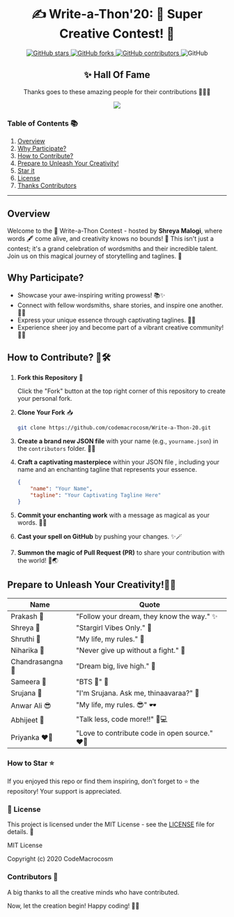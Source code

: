 

<div align="center">

#  ✍️ Write-a-Thon'20: 🚀 Super Creative Contest! 📖

</div>
<p align="center">
  <a href="https://github.com/CodeMacrocosm/Write-a-Thon-20/stargazers">
    <img src="https://img.shields.io/github/stars/CodeMacrocosm/Write-a-Thon-20?style=flat-square" alt="GitHub stars">
  </a>
  <a href="https://github.com/CodeMacrocosm/Write-a-Thon-20/network">
    <img src="https://img.shields.io/github/forks/CodeMacrocosm/Write-a-Thon-20?style=flat-square" alt="GitHub forks">
  </a>
  <a href="https://github.com/codemacrocosm/Write-a-Thon-20/graphs/contributors">
    <img src="https://img.shields.io/github/contributors/codemacrocosm/Write-a-Thon-20.svg" alt="GitHub contributors">
  </a>
  <img src="https://img.shields.io/github/license/CodeMacrocosm/Write-a-Thon-20" alt="GitHub">
</p>

<div align="center">

## ✨ Hall Of Fame

Thanks goes to these amazing people for their contributions 🎉🎉🎉

<a href="https://github.com/codeMacrocosm/Write-a-Thon-20/graphs/contributors">
  <img src="https://contrib.rocks/image?repo=codeMacrocosm/Write-a-Thon-20" />
</a>

</div>

### Table of Contents 📚

1. [Overview](#overview)
2. [Why Participate?](#why-participate)
3. [How to Contribute?](#how-to-contribute-%EF%B8%8F)
4. [Prepare to Unleash Your Creativity!](#prepare-to-unleash-your-creativity)
5. [Star it](#how-to-star-)
6. [License](#-license)
7. [Thanks Contributors](#contributors-)

---


##  Overview

Welcome to the 🌈 Write-a-Thon Contest - hosted by **Shreya Malogi**, where words 🖋️ come alive, and creativity knows no bounds! 🚀 This isn't just a contest; it's a grand celebration of wordsmiths and their incredible talent. Join us on this magical journey of storytelling and taglines. 🌟

## Why Participate?

- Showcase your awe-inspiring writing prowess! 📚✨
- Connect with fellow wordsmiths, share stories, and inspire one another. 🤝📝
- Express your unique essence through captivating taglines. 💬🎨
- Experience sheer joy and become part of a vibrant creative community! 🥳🌈

## How to Contribute? 🚀🛠️

1. **Fork this Repository** 🍴

   Click the "Fork" button at the top right corner of this repository to create your personal fork.

2. **Clone Your Fork** 📥

   ```bash
   git clone https://github.com/codemacrocosm/Write-a-Thon-20.git
   ```
   
3. **Create a brand new JSON file** with your name (e.g., `yourname.json`) in the `contributors` folder. 📁📝
4. **Craft a captivating masterpiece** within your JSON file , including your name and an enchanting tagline that represents your essence.
   ```json
   {
       "name": "Your Name",
       "tagline": "Your Captivating Tagline Here"
   }
   ```
5. **Commit your enchanting work** with a message as magical as your words. 📝✨
6. **Cast your spell on GitHub** by pushing your changes. ✨🪄
7. **Summon the magic of Pull Request (PR)** to share your contribution with the world! 🙌🌏



 ## Prepare to Unleash Your Creativity!📖💥




| Name          | Quote                                     |
|---------------|-------------------------------------------|
| Prakash 🌟      | "Follow your dream, they know the way." ✨ |
| Shreya 🚀        | "Stargirl Vibes Only." 🌟                  |
| Shruthi 📜       | "My life, my rules." 📜                   |
| Niharika 💪      | "Never give up without a fight." 💪        |
| Chandrasangna 🚀 | "Dream big, live high." 🚀                |
| Sameera 🎵       | "BTS 💜" 🎵                                |
| Srujana 🌄       | "I'm Srujana. Ask me, thinaavaraa?" 🌄    |
| Anwar Ali 😎     | "My life, my rules. 😎" 🕶️                 |
| Abhijeet 💬      | "Talk less, code more!!" 💬💻              |
| Priyanka ❤️‍🔥   | "Love to contribute code in open source." ❤️‍🔥 |



### How to Star ⭐

If you enjoyed this repo or find them inspiring, don't forget to ⭐ the repository! Your support is appreciated.

### 📄 License

This project is licensed under the MIT License - see the [LICENSE](LICENSE) file for details. 📜

MIT License

Copyright (c) 2020 CodeMacrocosm


### Contributors 🙌

A big thanks to all the creative minds who have contributed.

Now, let the creation begin! Happy coding! 🎨✨



